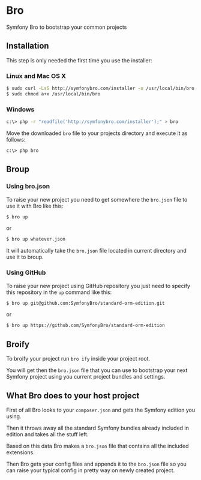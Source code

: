 # Bro

Symfony Bro to bootstrap your common projects

## Installation

This step is only needed the first time you use the installer:

### Linux and Mac OS X

```bash
$ sudo curl -LsS http://symfonybro.com/installer -o /usr/local/bin/bro
$ sudo chmod a+x /usr/local/bin/bro
```

### Windows

```bash
c:\> php -r "readfile('http://symfonybro.com/installer');" > bro
```

Move the downloaded `bro` file to your projects directory and execute
it as follows:

```bash
c:\> php bro
```

## Broup

### Using bro.json

To raise your new project you need to get somewhere the `bro.json` file to use it with Bro like this:

```bash
$ bro up
```

or

```bash
$ bro up whatever.json
```

It will automatically take the `bro.json` file located in current directory and use it to broup.

### Using GitHub

To raise your new project using GitHub repository you just need to specify this repository in the `up` command like this:

```bash
$ bro up git@github.com:SymfonyBro/standard-orm-edition.git
```

or

```bash
$ bro up https://github.com/SymfonyBro/standard-orm-edition
```

## Broify

To broify your project run `bro ify` inside your project root.

You will get then the `bro.json` file that you can use to bootstrap your next Symfony project using you current project bundles and settings.

## What Bro does to your host project

First of all Bro looks to your `composer.json` and gets the Symfony edition you using.

Then it throws away all the standard Symfony bundles already included in edition and takes all the stuff left.

Based on this data Bro makes a `bro.json` file that contains all the included extensions.

Then Bro gets your config files and appends it to the `bro.json` file so you can raise your typical config in pretty way on newly created project.
